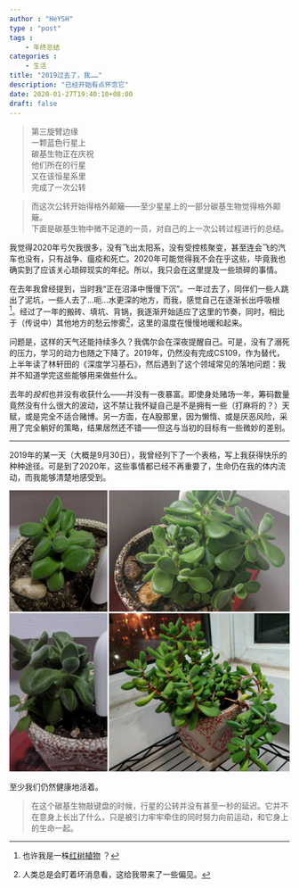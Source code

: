 ```yaml
---
author : "HeYSH"
type : "post"
tags :
    - 年终总结
categories :
    - 生活
title: "2019过去了，我……"
description: "已经开始有点怀念它"
date: 2020-01-27T19:40:10+08:00
draft: false
---
```


> 第三旋臂边缘 \
> 一颗蓝色行星上 \
> 碳基生物正在庆祝 \
> 他们所在的行星 \
> 又在该恒星系里 \
> 完成了一次公转

> 而这次公转开始得格外颠簸——至少星星上的一部分碳基生物觉得格外颠簸。 \
> 下面是碳基生物中微不足道的一员，对自己的上一次公转过程进行的总结。

我觉得2020年亏欠我很多，没有飞出太阳系，没有受控核聚变，甚至连会飞的汽车也没有，只有战争、瘟疫和死亡。2020年可能觉得我不会在乎这些，毕竟我也确实到了应该关心琐碎现实的年纪。所以，我只会在这里提及一些琐碎的事情。

在去年我曾经提到，当时我“正在沼泽中慢慢下沉”。一年过去了，同伴们一些人跳出了泥坑，一些人去了…呃…水更深的地方，而我，感觉自己在逐渐长出呼吸根[^1]。经过了一年的搬砖、填坑、背锅，我逐渐开始适应了这里的节奏，同时，相比于（传说中）其他地方的愁云惨雾[^2]，这里的温度在慢慢地暖和起来。

问题是，这样的天气还能持续多久？我偶尔会在深夜提醒自己。可是，没有了溺死的压力，学习的动力也随之下降了。2019年，仍然没有完成CS109，作为替代，上半年读了林轩田的《深度学习基石》，然后遇到了这个领域常见的落地问题：我并不知道学完这些能够用来做些什么。

去年的*投机*也并没有收获什么——并没有一夜暴富。即使身处赌场一年，筹码数量竟然没有什么很大的波动，这不禁让我怀疑自己是不是拥有一些（打麻将的？）天赋，或是完全不适合赌博。另一方面，在A股那里，因为懒惰、或是厌恶风险，采用了完全躺好的策略，结果居然还不错——但这与当初的目标有一些微妙的差别。

---

2019年的某一天（大概是9月30日），我曾经列下了一个表格，写上我获得快乐的种种途径。可是到了2020年，这些事情都已经不再重要了，生命仍在我的体内流动，而我能够清楚地感受到。

![多肉](/img/多肉.jpg)


至少我们仍然健康地活着。


> 在这个碳基生物敲键盘的时候，行星的公转并没有甚至一秒的延迟。它并不在意身上长出了什么，只是被引力牢牢牵住的同时努力向前运动，和它身上的生命一起。

[^1]: 也许我是一株[红树植物](https://amuseum.cdstm.cn/AMuseum/mangrove/hszwsyx1.html) ？
[^2]: 人类总是会盯着坏消息看，这给我带来了一些偏见。